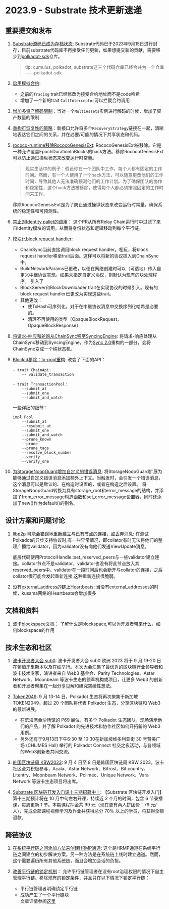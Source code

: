 # 2023.9 - Substrate 技术更新速递

## 重要提交和发布

1. [Substrate源码已成为存档状态](https://github.com/paritytech/substrate): Substrate代码已于2023年9月15日进行封存，目前substrate代码库不再接受任何更新，如果想提交新的贡献，需要移步到[polkadot-sdk](https://github.com/paritytech/polkadot-sdk)仓库。
    > tip: cumulus, polkadot, substrate这三个代码仓库已经合并为一个仓库——polkadot-sdk
2. [启用模拟合约](https://github.com/paritytech/polkadot-sdk/pull/1331): 
    - 之前的`Tracing` trait已经修改为接受合约地址而不是code哈希
    - 增加了一个新的trait `CallInterceptor`可以拦截合约调用

3. [增加多资产解码限制](https://github.com/paritytech/polkadot-sdk/pull/1395)：当对一个`MultiAssets`实例进行解码的时候，增加了资产数量的限制

4. [重构可恢复性的策略](https://github.com/paritytech/polkadot-sdk/pull/1457)：新接口允许将多个`RecoveryStrategy`链接在一起，清晰地表达它们之间的关系，并在必要/可能的情况下共享状态和代码。

5. [rococo-runtime移除RococoGenesisExt](https://github.com/paritytech/polkadot-sdk/pull/1490): RococoGenesisExt被移除。它是一种允许覆盖EpochDurationInBlocks的hack方法。移除RococoGenesisExt可以防止通过操纵状态来改变运行时常量。

    > 现实生活中的例子：假设你在一个团队中工作，每个人都有固定的工作时间。然而，有一个人使用了一个hack方法，可以随意更改他们的工作时间，导致其他人无法准确预测他们的工作计划。为了确保团队的协作和稳定性，这个hack方法被移除，使得每个人都必须按照固定的工作时间来工作。

    移除RococoGenesisExt是为了防止通过操纵状态来改变运行时常量，确保系统的稳定性和可预测性。

6. [禁止对Identity pallet的调用](https://github.com/paritytech/polkadot-sdk/pull/1476)： 这个PR从所有Relay Chain运行时中过滤了来自Identity模块的调用，从而将身份状态和逻辑移动到每个平行链。

7. [模块化block request handler](https://github.com/paritytech/polkadot-sdk/pull/1524): 
    - ChainSync当前直接调用block request handler。相反，将block request handler移至trait后面。这样可以将新的协议插入到ChainSync中。 
    - BuildNetworkParams已更改，以便在网络创建时可以（可选地）传入自定义中继协议实现。如果未指定自定义协议，则默认为现有的块处理程序。 引入了
    - BlockServer和BlockDownloader trait在实现协议的时候引入。现有的block request handler已更改为实现这些trait。 
    - 其他更改：
        - 使TxHash可序列化。对于在中继协议消息中交换序列化哈希是必要的。 
        - 清理不再使用的类型（OpaqueBlockRequest，OpaqueBlockResponse）

8. [将请求-响应和轮询从ChainSync移至SyncingEngine](https://github.com/paritytech/polkadot-sdk/pull/1650): 将请求-响应处理从ChainSync移动到SyncingEngine，作为[Sync 2.0](https://github.com/paritytech/polkadot-sdk/issues/534)重构的一部分，会将ChainSync变成一个纯状态机。

9. [BlockId移除：tx-pool重构](https://github.com/paritytech/polkadot-sdk/pull/1678): 
    改变了下面的API：
    ```
    - trait ChainApi：
        -- validate_transaction

    - trait TransactionPool：
        --submit_at
        --submit_one
        --submit_and_watch
    ```

    一些详细的细节：
    ```
    impl Pool
        --submit_at
        --resubmit_at
        --submit_one
        --submit_and_watch
        --prune_known
        --prune
        --prune_tags
        --resolve_block_number
        --verify
        --verify_one
    ```

10. [为StorageNoopGuard增加自定义的错误消息](https://github.com/paritytech/polkadot-sdk/pull/1727): 将StorageNoopGuard扩展为能够通过自定义错误消息添加额外上下文。当触发时，会引发一个错误消息，这个消息可以是默认的、在构造时设置的，或者在构造之后设置。
将StorageNoopGuard转换为具有storage_root和error_message的结构，并添加了from_error_message构造函数和set_error_message设置器，同时还添加了new()作为default()的别名。

## 设计方案和问题讨论

1. [libp2p 可能会错误地重新建立与已有节点的连接，或丢弃消息](https://github.com/paritytech/polkadot-sdk/issues/1499): 在测试Polkadot的异步支持协议时,有一些异常情况，即collator有时无法将他们的整理广播给validator，因为validator没有向他们发送ViewUpdate消息。

    底层代码使用ProtocolHandle::set_reserved_peers与一些validator建立连接。collator节点不是validator，validator也没有将此节点放入其reserved_peers中。validator在一段时间后也会断开与collator的连接，之后collator很可能会发起重新连接,这种重新连接很脆弱。

2. [没有external_address的链上Heartbeats](https://github.com/paritytech/polkadot-sdk/issues/646): 当没有external_addresses的时候，kusama网络的Heartbeats会增加很多


## 文档和资料

1. [波卡blockspace文档](https://www.polkadot.network/features/blockspace/)： 了解什么是blockspace,可以为开发者带来什么，如何blockspace的作用


## 技术生态和社区

1. [波卡开发者大会 sub0](https://www.polkadot.network/ecosystem/events/sub0/): 波卡开发者大会 sub0 欧洲 2023 将于 9 月 19-20 日在葡萄牙里斯本以及在线举行。本次大会汇集了最优秀的区块链行业领导者和波卡技术专家，演讲者来自 Web3 基金会、Parity Technologies、Astar Network、Moonbeam 等波卡生态的领军机构或项目，让更多 Web3 的创新者和开发者聚集在一起分享见解和研究突破性想法。

2. [Token2049](https://events.polkadot.network/event/token2049-singapore-2023): 9 月 13-14 日，Polkadot 生态将再次聚集于新加坡 TOKEN2049。超过 20 个团队将代表 Polkadot 生态，分享区块链和 Web3 的最新进展。
    - 在滨海湾金沙场馆的 P69 展位，有多个 Polkadot 生态团队，现场演示他们的产品，并了解 Polkadot 的先进技术和协作社区如何开拓新的 Web3 用例。 
    - 另外还有于9月13日下午6:30 至 10:30在新加坡维多利亚街 30 号赞美广场 (CHIJMES Hall) 举行的 Polkadot Connect 社交之夜活动，与各领域的Web3创新者共同交流。

3. [韩国区块链周 KBW2023](https://www.binance.com/zh-CN/feed/post/529912): 9 月 4 日至 8 日是韩国区块链周 KBW 2023，波卡社区全力积极参与，Acala、Astar Network、Bifrost、Bit.country、Litentry、Moonbeam Network、Polimec、Unique Network、Vara Network 等波卡生态项目将出席。

4. [Substrate 区块链开发入门课十三期招募中！](https://mp.weixin.qq.com/s/JrQVwS0LmS1i2y68Aa27Lg): 【Substrate 区块链开发入门】第十三期预计将在 10 月中旬左右开课，持续近 2 个月的时间，包含 6 节录播课，每周更新 1 节。本期课程押金共 99 元（现在更有两人拼团价：79 元/人），完成全部课程视频学习及作业并获得总分 70% 以上的学员，将获得全额退款。

## 跨链协议

1. [在系统平行链之间添加方法来创建HRMP通道](https://github.com/paritytech/polkadot-sdk/pull/1473): 这个是HRMP通道在系统平行链之间建立的初步解决方案。另一种方法是在系统链上线时建立通道。然而，这个需要遍历所有其他系统链，而且会增加会话的负担。

2. [改善平行链的锁定机制](https://github.com/paritytech/polkadot-sdk/pull/1290)： 允许平行链管理者在没有root治理权限的情况下自主管理平行链。移除现有的锁定条件，并且只在以下情况下锁定平行链：
    - 平行链管理者明确锁定平行链
    - 成功产生了一个平行链块   
文章详情参阅[这里](https://github.com/polkadot-fellows/RFCs/pull/14/files#diff-95d79d3eb95319aba01a0114df8ab5914d5aad54b1004e274990aa1a8a33d61b)
